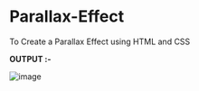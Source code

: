 # Parallax-Effect
To Create a Parallax Effect using HTML and CSS


**OUTPUT :-** 

![image](https://user-images.githubusercontent.com/92079968/147869082-abf1b2f7-f7c1-4496-86ee-513cedaf4cf8.png)

